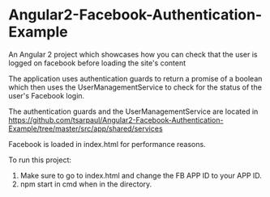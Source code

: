 # Angular2-Facebook-Authentication-Example
An Angular 2 project which showcases how you can check that the user is logged on facebook before loading the site's content

The application uses authentication guards to return a promise of a boolean which then uses the UserManagementService 
to check for the status of the user's Facebook login.

The authentication guards and the UserManagementService are located in https://github.com/tsarpaul/Angular2-Facebook-Authentication-Example/tree/master/src/app/shared/services

Facebook is loaded in index.html for performance reasons.

To run this project:

1. Make sure to go to index.html and change the FB APP ID to your APP ID.
2. npm start in cmd when in the directory.
